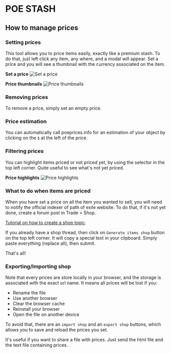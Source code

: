 # POE STASH

## How to manage prices

### Setting prices

This tool allows you to price items easily, exactly like a premium stash. To do
that, just left click any item, any where, and a modal will appear. Set a price
and you will see a thumbnail with the currency associated on the item.

**Set a price**
![Set a price](http://0217021.free.fr/poe-stash/screenshots/Set%20a%20price.png)

**Price thumbnails**
![Price thumbnails](http://0217021.free.fr/poe-stash/screenshots/Price%20thumbnails.png)

### Removing prices

To remove a price, simply set an empty price.

### Price estimation

You can automatically call poeprices.info for an estimation of your object by
clicking on the `$` at the left of the price.


### Filtering prices

You can highlight items priced or not priced yet, by using the selector in the
top left corner. Quite useful to see what's not yet priced.

**Price highlights**
![Price highlights](http://0217021.free.fr/poe-stash/screenshots/Price%20highlights.png)

### What to do when items are priced

When you have set a price on all the item you wanted to sell, you will need to
notify the official indexer of path of exile website. To do that, if it's not
yet done, create a forum post in Trade > Shop.

[Tutorial on how to create a shop topic](https://pathofexile.gamepedia.com/Poe.trade_tutorial).

If you already have a shop thread, then click on `Generate items shop` button on
the top left corner. It will copy a special text in your clipboard. Simply paste
everything (replace all), then submit.

That's all!

### Exporting/Importing shop

Note that every prices are store locally in your browser, and the storage is
associated with the exact url name. It means all prices will be lost if you:
  * Rename the file
  * Use another browser
  * Clear the browser cache
  * Reinstall your browser
  * Open the file on another device

To avoid that, there are an `import shop` and an `export shop` buttons,
which allows you to save and reload the prices you set.

It's useful if you want to share a file with prices. Just send the html file and
the text file containing prices.
